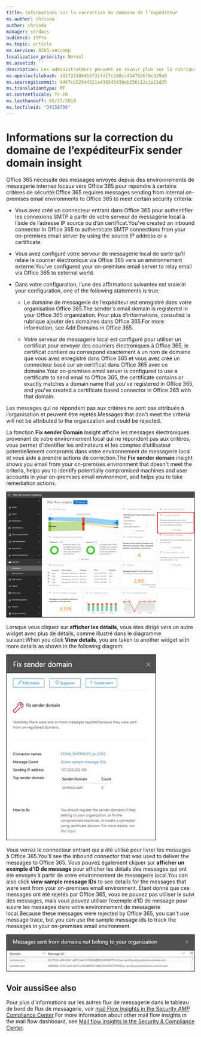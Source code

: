 ```yaml
---
title: Informations sur la correction du domaine de l’expéditeur
ms.author: chrisda
author: chrisda
manager: serdars
audience: ITPro
ms.topic: article
ms.service: O365-seccomp
localization_priority: Normal
ms.assetid: ''
description: Les administrateurs peuvent en savoir plus sur la rubrique Fix sender Domain Insight dans le tableau de bord du flux de messagerie dans le centre de sécurité & Compliance Center.
ms.openlocfilehash: 181f224064b5f31fd17c348cc4547826fbcd29a9
ms.sourcegitcommit: 9d67cb52544321a430343d39eb336112c1a11d35
ms.translationtype: MT
ms.contentlocale: fr-FR
ms.lasthandoff: 05/17/2019
ms.locfileid: "34158706"
---
```

# <a name="fix-sender-domain-insight"></a><span data-ttu-id="b4647-103">Informations sur la correction du domaine de l’expéditeur</span><span class="sxs-lookup"><span data-stu-id="b4647-103">Fix sender domain insight</span></span>

<span data-ttu-id="b4647-104">Office 365 nécessite des messages envoyés depuis des environnements de messagerie internes locaux vers Office 365 pour répondre à certains critères de sécurité:</span><span class="sxs-lookup"><span data-stu-id="b4647-104">Office 365 requires messages sending from internal on-premises email environments to Office 365 to meet certain security criteria:</span></span>

- <span data-ttu-id="b4647-105">Vous avez créé un connecteur entrant dans Office 365 pour authentifier les connexions SMTP à partir de votre serveur de messagerie local à l’aide de l’adresse IP source ou d’un certificat.</span><span class="sxs-lookup"><span data-stu-id="b4647-105">You've created an inbound connector in Office 365 to authenticate SMTP connections from your on-premises email server by using the source IP address or a certificate.</span></span>

- <span data-ttu-id="b4647-106">Vous avez configuré votre serveur de messagerie local de sorte qu’il relaie le courrier électronique via Office 365 vers un environnement externe.</span><span class="sxs-lookup"><span data-stu-id="b4647-106">You've configured your on-premises email server to relay email via Office 365 to external world.</span></span>

- <span data-ttu-id="b4647-107">Dans votre configuration, l’une des affirmations suivantes est vraie:</span><span class="sxs-lookup"><span data-stu-id="b4647-107">In your configuration, one of the following statements is true:</span></span>

  - <span data-ttu-id="b4647-108">Le domaine de messagerie de l’expéditeur est enregistré dans votre organisation Office 365.</span><span class="sxs-lookup"><span data-stu-id="b4647-108">The sender's email domain is registered in your Office 365 organization.</span></span> <span data-ttu-id="b4647-109">Pour plus d’informations, consultez la rubrique ajouter des domaines dans Office 365.</span><span class="sxs-lookup"><span data-stu-id="b4647-109">For more information, see Add Domains in Office 365.</span></span>

  - <span data-ttu-id="b4647-110">Votre serveur de messagerie local est configuré pour utiliser un certificat pour envoyer des courriers électroniques à Office 365, le certificat contient ou correspond exactement à un nom de domaine que vous avez enregistré dans Office 365 et vous avez créé un connecteur basé sur un certificat dans Office 365 avec ce domaine.</span><span class="sxs-lookup"><span data-stu-id="b4647-110">Your on-premises email server is configured to use a certificate to send email to Office 365, the certificate contains or exactly matches a domain name that you've registered in Office 365, and you've created a certificate based connector in Office 365 with that domain.</span></span> 

<span data-ttu-id="b4647-111">Les messages qui ne répondent pas aux critères ne sont pas attribués à l’organisation et peuvent être rejetés.</span><span class="sxs-lookup"><span data-stu-id="b4647-111">Messages that don't meet the criteria will not be attributed to the organization and could be rejected.</span></span>

<span data-ttu-id="b4647-112">La fonction **Fix sender Domain** Insight affiche les messages électroniques provenant de votre environnement local qui ne répondent pas aux critères, vous permet d’identifier les ordinateurs et les comptes d’utilisateur potentiellement compromis dans votre environnement de messagerie local et vous aide à prendre actions de correction.</span><span class="sxs-lookup"><span data-stu-id="b4647-112">The **Fix sender domain** insight shows you email from your on-premises environment that doesn't meet the criteria, helps you to identify potentially compromised machines and user accounts in your on-premises email environment, and helps you to take remediation actions.</span></span>

![La fonction Fix sender Domain Insight dans le tableau de bord de flux de messagerie dans le centre de sécurité & Compliance Center](media/sender-domain-insight-selected.png)

<span data-ttu-id="b4647-114">Lorsque vous cliquez sur **afficher les détails**, vous êtes dirigé vers un autre widget avec plus de détails, comme illustré dans le diagramme suivant:</span><span class="sxs-lookup"><span data-stu-id="b4647-114">When you click **View details**, you are taken to another widget with more details as shown in the following diagram:</span></span>

![Le widget détails de la solution Fix sender Domain Insight](media/sender-domain-view-details.png)

<span data-ttu-id="b4647-116">Vous verrez le connecteur entrant qui a été utilisé pour livrer les messages à Office 365.</span><span class="sxs-lookup"><span data-stu-id="b4647-116">You'll see the inbound connector that was used to deliver the messages to Office 365.</span></span> <span data-ttu-id="b4647-117">Vous pouvez également cliquer sur **afficher un exemple d’ID de message** pour afficher les détails des messages qui ont été envoyés à partir de votre environnement de messagerie local.</span><span class="sxs-lookup"><span data-stu-id="b4647-117">You can also click **view sample message IDs** to see details for the messages that were sent from your on-premises email environment.</span></span> <span data-ttu-id="b4647-118">Étant donné que ces messages ont été rejetés par Office 365, vous ne pouvez pas utiliser le suivi des messages, mais vous pouvez utiliser l’exemple d’ID de message pour suivre les messages dans votre environnement de messagerie local.</span><span class="sxs-lookup"><span data-stu-id="b4647-118">Because these messages were rejected by Office 365, you can't use message trace, but you can use the sample message ids to track the messages in your on-premises email environment.</span></span>

![Afficher des exemples d’ID de message dans la fenêtre Fix sender Domain Insight](media/sender-domain-view-sample-message-ids.png)

## <a name="see-also"></a><span data-ttu-id="b4647-120">Voir aussi</span><span class="sxs-lookup"><span data-stu-id="b4647-120">See also</span></span>

<span data-ttu-id="b4647-121">Pour plus d’informations sur les autres flux de messagerie dans le tableau de bord de flux de messagerie, voir [mail Flow Insights in the Security _AMP_ Compliance Center](mail-flow-insights-v2.md).</span><span class="sxs-lookup"><span data-stu-id="b4647-121">For more information about other mail flow insights in the mail flow dashboard, see [Mail flow insights in the Security & Compliance Center](mail-flow-insights-v2.md).</span></span>
